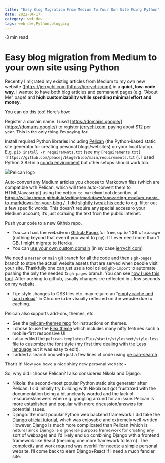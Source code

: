 ```yaml
---
title: "Easy Blog Migration From Medium To Your Own Site Using Python"
date: 2022-08-17
category: web dev
tags: web dev,Python,blogging
---
```





·3 min read

Easy blog migration from Medium to your own site using Python
=============================================================

Recently I migrated my existing articles from Medium to my own new website ([https://jerrychi.com](https://jerrychi.com)) in a **quick, low-code way**. I wanted to have both blog articles and permanent pages (e.g. “About Me” page) and **high customizability while spending minimal effort and money**.

You can do this too! Here’s how:

Register a domain name. I used [https://domains.google/](https://domains.google/) to register [jerrychi.com](https://jerrychi.com), paying about $12 per year. This is the only thing I’m paying for.

Install required Python libraries including [Pelican](https://getpelican.com/) (the Python-based static site generator for creating personal blogs/websites) on your local laptop. E.g. `pip install -r requirements.txt` (see my `[requirements.txt](https://github.com/peacej/blog6/blob/main/requirements.txt)`). I used Python 3.8.6 in a [conda environment](https://conda.io/projects/conda/en/latest/user-guide/concepts/environments.html) but other setups should work too.

![](https://miro.medium.com/max/2000/1*F-NLYAtzFjXLDYa4PLzXOw.png)Pelican logo

Auto-convert any Medium articles you choose to Markdown files (which are compatible with Pelican, which will then auto-convert them to HTML/Javascript) using the `medium_to_markdown` tool described at [https://willkoehrsen.github.io/writing/markdown/converting-medium-posts-to-markdown-for-your-blog /](https://willkoehrsen.github.io/writing/markdown/converting-medium-posts-to-markdown-for-your-blog/) . I did [slightly tweak his code](https://github.com/peacej/blog6/blob/main/medium_to_markdown.py) to e.g. filter out a few specific words. This doesn’t require any special access to your Medium account; it’s just scraping the text from the public internet.

Push your code to a new Github repo.

*   You can host the website on [Github Pages](https://docs.github.com/en/pages/getting-started-with-github-pages/about-github-pages) for free, up to 1 GB of storage (nothing beyond that even if you want to pay). If I ever need more than 1 GB, I might migrate to Heroku.
*   You can [use your own custom domain](https://docs.github.com/en/pages/configuring-a-custom-domain-for-your-github-pages-site) (in my case [jerrychi.com](https://jerrychi.com))

We need a `master` or `main` git branch for all the code and then a `gh-pages` branch to store the actual website assets that are served when people visit your site. Thankfully one can just use a tool called `ghp-import` to automate pushing the only the needed to `gh-pages` branch. You can see [how I use this tool](https://github.com/peacej/blog6/blob/main/buildpush.sh). After pushing to github, usually changes are reflected in a few seconds on my website.

*   Tip: style changes to CSS files etc. may require an “[empty cache and hard reload](https://gsuitetips.com/tips/chrome/chrome:-empty-cache-and-hard-reload/#:~:text=Normal%20Reload%3A%20Uses%20Cached%20Data,be%20re%2Ddownloaded%20as%20required.)” in Chrome to be visually reflected on the website due to caching.

Pelican also supports add-ons, themes, etc.

*   See the [pelican-themes repo](https://github.com/getpelican/pelican-themes) for instructions on themes.
*   I chose to use the [Flex theme](https://github.com/alexandrevicenzi/Flex/) which includes many nifty features such a mobile-first responsive UI.
*   I also edited the `pelican-templates/Flex/static/stylesheet/style.less` file to customize the font style (my first time dealing with the [Less language](https://lesscss.org/) but it was easy to edit).
*   I added a search box with just a few lines of code using [pelican-search](https://pypi.org/project/pelican-search/) .

That’s it! Now you have a nice shiny new personal website~

So, why did I choose Pelican? I also considered Nikola and Django:

*   Nikola: the second-most popular Python static site generator after Pelican. I did initially try building with Nikola but got frustrated with the documentation being a bit unclearly worded and the lack of resources/answers when e.g. googling around for an issue. Pelican is more established and popular with more discussion/answers for potential issues.
*   Django: the most popular Python web backend framework. I did take the [Django official tutorial](https://docs.djangoproject.com/en/4.1/intro/tutorial01/), which was enjoyable and extremely well-written. However, Django is much more complicated than Pelican (which is natural since Django is a general-purpose framework for creating any sort of webpage) and I’d likely end up combining Django with a frontend framework like React (meaning one more framework to learn). The complexity and work required was overkill for needs: a simple personal website. I’ll come back to learn Django+React if I need a much fancier site.